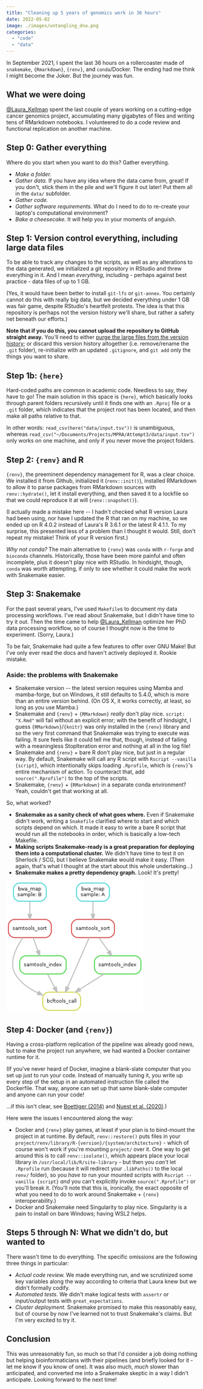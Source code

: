 ```yaml
---
title: "Cleaning up 5 years of genomics work in 36 hours"
date: 2022-05-02
image: ./images/untangling_dna.png
categories:
  - "code"
  - "data"
---
```


In September 2021, I spent the last 36 hours on a rollercoaster made of `snakemake`, `{Rmarkdown}`, `{renv}`, and `conda`/Docker. The ending had me think I might become the Joker. But the journey was fun.

## What we were doing

[@Laura_Kellman](https://twitter.com/laura_kellman) spent the last couple of years working on a cutting-edge cancer genomics project, accumulating many gigabytes of files and writing tens of RMarkdown notebooks. I volunteered to do a code review and functional replication on another machine.

## Step 0: Gather everything

Where do you start when you want to do this? Gather everything.

- _Make a folder._
- _Gather data._ If you have any idea where the data came from, great! If you don't, stick them in the pile and we'll figure it out later! Put them all in the `data/` subfolder.
- _Gather code._
- _Gather software requirements._ What do I need to do to re-create your laptop's computational environment?
- _Bake a cheesecake._ It will help you in your moments of anguish.

## Step 1: Version control everything, including large data files

To be able to track any changes to the scripts, as well as any alterations to the data generated, we initialized a git repository in RStudio and threw everything in it. And I mean _everything_, including - perhaps against best practice - data files of up to 1 GB.

(Yes, it would have been better to install `git-lfs` or `git-annex`. You certainly cannot do this with really big data, but we decided everything under 1 GB was fair game, despite RStudio's heartfelt protests. The idea is that this repository is perhaps not the version history we'll share, but rather a safety net beneath our efforts.)

**Note that if you do this, you cannot upload the repository to GitHub straight away.** You'll need to either [purge the large files from the version history](https://stackoverflow.com/questions/43762338/how-to-remove-file-from-git-history); or discard this version history altogether (i.e. remove/rename the `.git` folder), re-initialize with an updated `.gitignore`, and `git add` only the things you want to share.

## Step 1b: `{here}`

Hard-coded paths are common in academic code. Needless to say, they have to go! The main solution in this space is `{here}`, which basically looks through parent folders recursively until it finds one with an `.Rproj` file or a `.git` folder, which indicates that the project root has been located, and then make all paths relative to that.

In other words: `read_csv(here("data/input.tsv"))` is unambiguous, whereas `read_csv("~/Documents/Projects/MPRA/Attempt3/data/input.tsv")` only works on one machine, and only if you never move the project folders.

## Step 2: `{renv}` and R

`{renv}`, the preeminent dependency management for R, was a clear choice. We installed it from Github, initialized it (`renv::init()`), installed RMarkdown to allow it to parse packages from RMarkdown sources with `renv::hydrate()`, let it install everything, and then saved it to a lockfile so that we could reproduce it at will (`renv::snapshot()`).

(I actually made a mistake here -- I hadn't checked what R version Laura had been using, nor have I updated the R that ran on my machine, so we ended up on R 4.0.2 instead of Laura's R 3.6.1 or the latest R 4.1.1. To my surprise, this presented less of a problem than I thought it would. Still, don't repeat my mistake! Think of your R version first.)

_Why not conda?_ The main alternative to `{renv}` was `conda` with `r-forge` and `bioconda` channels. Historically, those have been more painful and often incomplete, plus it doesn't play nice with RStudio. In hindsight, though, `conda` was worth attempting, if only to see whether it could make the work with Snakemake easier.

## Step 3: Snakemake

For the past several years, I've used `Makefile`s to document my data processing workflows. I've read about Snakemake, but I didn't have time to try it out. Then the time came to help [@Laura_Kellman](https://twitter.com/laura_kellman) optimize her PhD data processing workflow, so of course I thought now is the time to experiment. (Sorry, Laura.)

To be fair, Snakemake had quite a few features to offer over GNU Make! But I've only ever read the docs and haven't actively deployed it. Rookie mistake.

### Aside: the problems with Snakemake

- Snakemake version -- the latest version requires using Mamba and mamba-forge, but on Windows, it still defaults to 5.4.0, which is more than an entire version behind. (On OS X, it works correctly, at least, so long as you use Mamba.)
- Snakemake and `{renv}` + `{RMarkdown}` _really_ don't play nice. `script: "X.Rmd"` will fail without an explicit error; with the benefit of hindsight, I guess `{RMarkdown}`/`{knitr}` was only installed in the `{renv}` library and so the very first command that Snakemake was trying to execute was failing. It sure feels like it could tell me that, though, instead of failing with a meaningless StopIteration error and nothing at all in the log file!
- Snakemake and `{renv}` + bare R don't play nice, but just in a regular way. By default, Snakemake will call any R script with `Rscript --vanilla {script}`, which intentionally skips loading `.Rprofile`, which is `{renv}`'s entire mechanism of action. To counteract that, add `source(".Rprofile")` to the top of the scripts.
- Snakemake, `{renv}` + `{RMarkdown}` in a separate conda environment? Yeah, couldn't get that working at all.

So, what worked?

- **Snakemake as a sanity check of what goes where.** Even if Snakemake didn't work, writing a `Snakefile` clarified where to start and which scripts depend on which. It made it easy to write a bare R script that would run all the notebooks in order, which is basically a low-tech Makefile.
- **Making scripts Snakemake-ready is a great preparation for deploying them into a computational cluster.** We didn't have time to test it on Sherlock / SCG, but I believe Snakemake would make it easy. (Then again, that's what I thought at the start about this whole undertaking...)
- **Snakemake makes a pretty dependency graph.** Look! It's pretty!

![Sample Snakemake dependency graph from the Snakemake documentation.](images/dag_call.png)

## Step 4: Docker (and `{renv}`)

Having a cross-platform replication of the pipeline was already good news, but to make the project run anywhere, we had wanted a Docker container runtime for it.

(If you've never heard of Docker, imagine a blank-slate computer that you set up just to run your code. Instead of manually tuning it, you write up every step of the setup in an automated instruction file called the Dockerfile. That way, anyone can set up that same blank-slate computer and anyone can run your code!

...if this isn't clear, see [Boettiger (2014)](https://arxiv.org/pdf/1410.0846.pdf) and [Nuest et al. (2020)](https://osf.io/fsd7t/).)

Here were the issues I encountered along the way:

- Docker and `{renv}` play games, at least if your plan is to bind-mount the project in at runtime. By default, `renv::restore()` puts files in your `project/renv/library/R-{version}/{system/architecture}` - which of course won't work if you're mounting `project/` over it. One way to get around this is to call `renv::isolate()`, which appears place your local library in `/usr/local/lib/R/site-library` - but then you _can't_ let `.Rprofile` run (because it will redirect your `.libPaths()` to the local `renv/` folder), so you _have to_ run your mounted scripts with `Rscript --vanilla {script}` _and_ you can't explicitly invoke `source(".Rprofile")` or you'll break it. (You'll note that this is, ironically, the exact opposite of what you need to do to work around Snakemake + `{renv}` interoperability.)
- Docker and Snakemake need Singularity to play nice. Singularity is a pain to install on bare Windows; having WSL2 helps.

## Steps 5 through N: What we didn't do, but wanted to

There wasn't time to do everything. The specific omissions are the following three things in particular:

- _Actual code review._ We made everything run, and we scrutinized some key variables along the way according to criteria that Laura knew but we didn't formally codify.
- _Automated tests._ We didn't make logical tests with `assertr` or input/output tests with `great_expectations`.
- _Cluster deployment._ Snakemake promised to make this reasonably easy, but of course by now I've learned not to trust Snakemake's claims. But I'm very excited to try it.

## Conclusion

This was unreasonably fun, so much so that I'd consider a job doing nothing but helping bioinformaticians with their pipelines (and briefly looked for it - let me know if you know of one). It was also much, _much_ slower than anticipated, and converted me into a Snakemake skeptic in a way I didn't anticipate. Looking forward to the next time!
